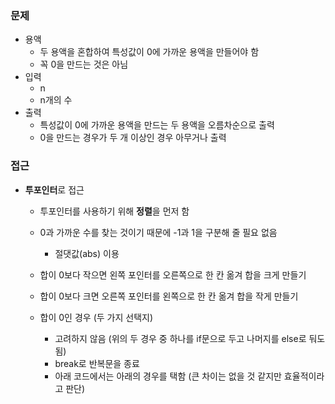 
### 문제

- 용액
    - 두 용액을 혼합하여 특성값이 0에 가까운 용액을 만들어야 함
    - 꼭 0을 만드는 것은 아님
- 입력
    - n
    - n개의 수
- 출력
    - 특성값이 0에 가까운 용액을 만드는 두 용액을 오름차순으로 출력
    - 0을 만드는 경우가 두 개 이상인 경우 아무거나 출력

### 접근

- **투포인터**로 접근
    - 투포인터를 사용하기 위해 **정렬**을 먼저 함
    - 0과 가까운 수를 찾는 것이기 때문에 -1과 1을 구분해 줄 필요 없음
        - 절댓값(abs) 이용
    
    - 합이 0보다 작으면 왼쪽 포인터를 오른쪽으로 한 칸 옮겨 합을 크게 만들기
    - 합이 0보다 크면 오른쪽 포인터를 왼쪽으로 한 칸 옮겨 합을 작게 만들기
    - 합이 0인 경우 (두 가지 선택지)
        - 고려하지 않음 (위의 두 경우 중 하나를 if문으로 두고 나머지를 else로 둬도 됨)
        - break로 반복문을 종료
        - 아래 코드에서는 아래의 경우를 택함 (큰 차이는 없을 것 같지만 효율적이라고 판단)
